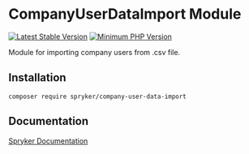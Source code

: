 # CompanyUserDataImport Module
[![Latest Stable Version](https://poser.pugx.org/spryker/company-user-data-import/v/stable.svg)](https://packagist.org/packages/spryker/company-user-data-import)
[![Minimum PHP Version](https://img.shields.io/badge/php-%3E%3D%208.1-8892BF.svg)](https://php.net/)

Module for importing company users from .csv file.

## Installation

```
composer require spryker/company-user-data-import
```

## Documentation

[Spryker Documentation](https://docs.spryker.com)
